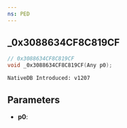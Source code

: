 ```yaml
---
ns: PED
---
```

## _0x3088634CF8C819CF

```c
// 0x3088634CF8C819CF
void _0x3088634CF8C819CF(Any p0);
```

```
NativeDB Introduced: v1207
```

## Parameters
* **p0**:
